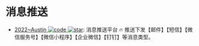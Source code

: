 # 消息推送

- [2022~Austin ![code](https://ng-tech.icu/assets/code.svg) ![star](https://img.shields.io/github/stars/ZhongFuCheng3y/austin)](https://github.com/ZhongFuCheng3y/austin): 消息推送平台 🔥 推送下发【邮件】【短信】【微信服务号】【微信小程序】【企业微信】【钉钉】等消息类型。
